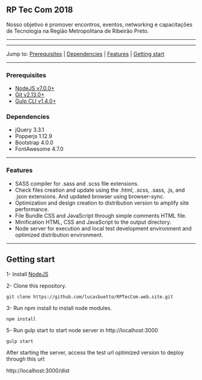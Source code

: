 ## RP Tec Com 2018

Nosso objetivo é promover encontros, eventos, networking e capacitações de Tecnologia na Região Metropolitana de Ribeirão Preto.

---

------
Jump to:
  [Prerequisites](#prerequisites) |
  [Dependencies](#dependencies) |
  [Features](#features) |
  [Getting start](#getting-start)
  
------

### Prerequisites
- [NodeJS v7.0.0+](https://nodejs.org/en/download/current/)
- [Git v2.13.0+](https://git-scm.com/download/)
- [Gulp CLI v1.4.0+](https://gulpjs.com/)

### Dependencies
- jQuery 3.3.1
- Popperjs 1.12.9
- Bootstrap 4.0.0
- FontAwesome 4.7.0

------

### Features

- SASS compiler for .sass and .scss file extensions.
- Check files creation and update using the .html, .scss, .sass, .js, and .json extensions. 
And updated browser using browser-sync.
- Optimization and design creation to distribution version to amplify site performance.
- File Bundle CSS and JavaScript through simple comments HTML file.
- Minification HTML, CSS and JavaScript to the output directory.
- Node server for execution and local test development environment and optimized distribution environment.

-----

## Getting start

1- Install [NodeJS](https://nodejs.org/en/)

2- Clone this repository.
```shell
git clone https://github.com/lucasbuetto/RPTecCom.web.site.git
```

3- Run npm install to install node modules.
```shell
npm install
```

5- Run gulp start to start node server in http://localhost:3000
```shell
gulp start
```

After starting the server, access the test url optimized version to deploy through this url:

http://localhost:3000/dist

